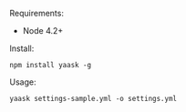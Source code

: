 Requirements:

* Node 4.2+

Install:

```
npm install yaask -g
```

Usage:

```
yaask settings-sample.yml -o settings.yml
```
